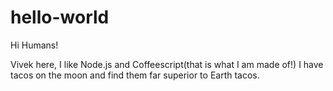 # hello-world

Hi Humans!

Vivek here, I like Node.js and Coffeescript(that is what I am made of!)
I have tacos on the moon and find them far superior to Earth tacos.
